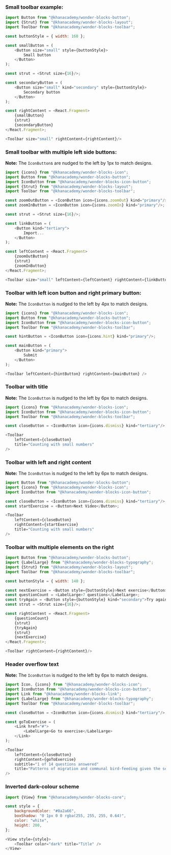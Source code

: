 ### Small toolbar example:

```js
import Button from "@khanacademy/wonder-blocks-button";
import {Strut} from "@khanacademy/wonder-blocks-layout";
import Toolbar from "@khanacademy/wonder-blocks-toolbar";

const buttonStyle = { width: 160 };

const smallButton = (
    <Button size="small" style={buttonStyle}>
        Small button
    </Button>
);

const strut = <Strut size={16}/>;

const secondaryButton = (
    <Button size="small" kind="secondary" style={buttonStyle}>
        Secondary button
    </Button>
);

const rightContent = <React.Fragment>
    {smallButton}
    {strut}
    {secondaryButton}
</React.Fragment>;

<Toolbar size="small" rightContent={rightContent}/>
```

### Small toolbar with multiple left side buttons:

**Note:** The `IconButton`s are nudged to the left by 1px to match designs.

```js
import {icons} from "@khanacademy/wonder-blocks-icon";
import Button from "@khanacademy/wonder-blocks-button";
import IconButton from "@khanacademy/wonder-blocks-icon-button";
import {Strut} from "@khanacademy/wonder-blocks-layout";
import Toolbar from "@khanacademy/wonder-blocks-toolbar";

const zoomOutButton = <IconButton icon={icons.zoomOut} kind="primary"/>;
const zoomInButton = <IconButton icon={icons.zoomIn} kind="primary"/>;

const strut = <Strut size={16}/>;

const linkButton = (
    <Button kind="tertiary">
        Import...
    </Button>
);

const leftContent = <React.Fragment>
    {zoomOutButton}
    {strut}
    {zoomInButton}
</React.Fragment>;

<Toolbar size="small" leftContent={leftContent} rightContent={linkButton} />
```

### Toolbar with left icon button and right primary button:

**Note:** The `IconButton` is nudged to the left by 4px to match designs.

```js
import {icons} from "@khanacademy/wonder-blocks-icon";
import Button from "@khanacademy/wonder-blocks-button";
import IconButton from "@khanacademy/wonder-blocks-icon-button";
import Toolbar from "@khanacademy/wonder-blocks-toolbar";

const hintButton = <IconButton icon={icons.hint} kind="primary"/>;

const mainButton = (
    <Button kind="primary">
        Submit
    </Button>
);

<Toolbar leftContent={hintButton} rightContent={mainButton} />
```

### Toolbar with title

**Note:** The `IconButton` is nudged to the left by 6px to match designs.

```js
import {icons} from "@khanacademy/wonder-blocks-icon";
import IconButton from "@khanacademy/wonder-blocks-icon-button";
import Toolbar from "@khanacademy/wonder-blocks-toolbar";

const closeButton = <IconButton icon={icons.dismiss} kind="tertiary"/>;

<Toolbar
    leftContent={closeButton}
    title="Counting with small numbers"
/>
```

### Toolbar with left and right content

**Note:** The `IconButton` is nudged to the left by 6px to match designs.

```js
import Button from "@khanacademy/wonder-blocks-button";
import {icons} from "@khanacademy/wonder-blocks-icon";
import IconButton from "@khanacademy/wonder-blocks-icon-button";

const closeButton = <IconButton icon={icons.dismiss} kind="tertiary"/>;
const startExercise = <Button>Next Video</Button>;

<Toolbar
    leftContent={closeButton}
    rightContent={startExercise}
    title="Counting with small numbers"
/>
```

### Toolbar with multiple elements on the right

```js
import Button from "@khanacademy/wonder-blocks-button";
import {LabelLarge} from "@khanacademy/wonder-blocks-typography";
import {Strut} from "@khanacademy/wonder-blocks-layout";
import Toolbar from "@khanacademy/wonder-blocks-toolbar";

const buttonStyle = { width: 140 };

const nextExercise = <Button style={buttonStyle}>Next exercise</Button>;
const questionCount = <LabelLarge>7 questions</LabelLarge>;
const tryAgain = <Button style={buttonStyle} kind="secondary">Try again</Button>;
const strut = <Strut size={16}/>;

const rightContent = <React.Fragment>
    {questionCount}
    {strut}
    {tryAgain}
    {strut}
    {nextExercise}
</React.Fragment>;

<Toolbar rightContent={rightContent}/>
```

### Header overflow text

**Note:** The `IconButton` is nudged to the left by 6px to match designs.

```js
import Icon, {icons} from "@khanacademy/wonder-blocks-icon";
import IconButton from "@khanacademy/wonder-blocks-icon-button";
import Link from "@khanacademy/wonder-blocks-link";
import {LabelLarge} from "@khanacademy/wonder-blocks-typography";
import Toolbar from "@khanacademy/wonder-blocks-toolbar";

const closeButton = <IconButton icon={icons.dismiss} kind="tertiary"/>;

const goToExercise = (
    <Link href="#">
        <LabelLarge>Go to exercise</LabelLarge>
    </Link>
);

<Toolbar
    leftContent={closeButton}
    rightContent={goToExercise}
    subtitle="1 of 14 questions answered"
    title="Patterns of migration and communal bird-feeding given the serious situation of things that will make this string long and obnoxious"
/>
```

### Inverted dark-colour scheme

```js
import {View} from "@khanacademy/wonder-blocks-core";

const style = {
    backgroundColor: "#0a2a66",
    boxShadow: "0 1px 0 0 rgba(255, 255, 255, 0.64)",
    color: "white",
    height: 200,
};

<View style={style}>
    <Toolbar color="dark" title="Title" />
</View>
```

